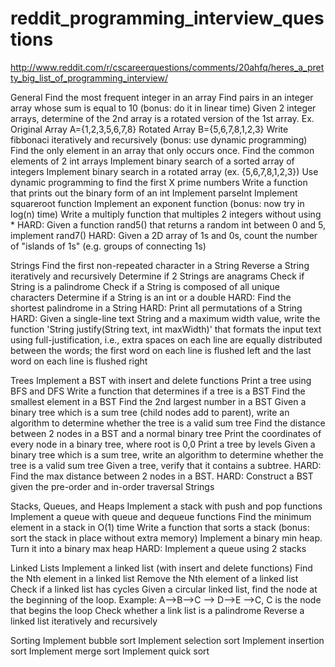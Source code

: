 # reddit_programming_interview_questions
http://www.reddit.com/r/cscareerquestions/comments/20ahfq/heres_a_pretty_big_list_of_programming_interview/

General
Find the most frequent integer in an array
Find pairs in an integer array whose sum is equal to 10 (bonus: do it in linear time)
Given 2 integer arrays, determine of the 2nd array is a rotated version of the 1st array. Ex. Original Array A={1,2,3,5,6,7,8} Rotated Array B={5,6,7,8,1,2,3}
Write fibbonaci iteratively and recursively (bonus: use dynamic programming)
Find the only element in an array that only occurs once.
Find the common elements of 2 int arrays
Implement binary search of a sorted array of integers
Implement binary search in a rotated array (ex. {5,6,7,8,1,2,3})
Use dynamic programming to find the first X prime numbers
Write a function that prints out the binary form of an int
Implement parseInt
Implement squareroot function
Implement an exponent function (bonus: now try in log(n) time)
Write a multiply function that multiples 2 integers without using *
HARD: Given a function rand5() that returns a random int between 0 and 5, implement rand7()
HARD: Given a 2D array of 1s and 0s, count the number of "islands of 1s" (e.g. groups of connecting 1s)

Strings
Find the first non-repeated character in a String
Reverse a String iteratively and recursively
Determine if 2 Strings are anagrams
Check if String is a palindrome
Check if a String is composed of all unique characters
Determine if a String is an int or a double
HARD: Find the shortest palindrome in a String
HARD: Print all permutations of a String
HARD: Given a single-line text String and a maximum width value, write the function 'String justify(String text, int maxWidth)' that formats the input text using full-justification, i.e., extra spaces on each line are equally distributed between the words; the first word on each line is flushed left and the last word on each line is flushed right

Trees
Implement a BST with insert and delete functions
Print a tree using BFS and DFS
Write a function that determines if a tree is a BST
Find the smallest element in a BST
Find the 2nd largest number in a BST
Given a binary tree which is a sum tree (child nodes add to parent), write an algorithm to determine whether the tree is a valid sum tree
Find the distance between 2 nodes in a BST and a normal binary tree
Print the coordinates of every node in a binary tree, where root is 0,0
Print a tree by levels
Given a binary tree which is a sum tree, write an algorithm to determine whether the tree is a valid sum tree
Given a tree, verify that it contains a subtree.
HARD: Find the max distance between 2 nodes in a BST.
HARD: Construct a BST given the pre-order and in-order traversal Strings

Stacks, Queues, and Heaps
Implement a stack with push and pop functions
Implement a queue with queue and dequeue functions
Find the minimum element in a stack in O(1) time
Write a function that sorts a stack (bonus: sort the stack in place without extra memory)
Implement a binary min heap. Turn it into a binary max heap
HARD: Implement a queue using 2 stacks

Linked Lists
Implement a linked list (with insert and delete functions)
Find the Nth element in a linked list
Remove the Nth element of a linked list
Check if a linked list has cycles
Given a circular linked list, find the node at the beginning of the loop. Example: A-->B-->C --> D-->E -->C, C is the node that begins the loop
Check whether a link list is a palindrome
Reverse a linked list iteratively and recursively

Sorting
Implement bubble sort
Implement selection sort
Implement insertion sort
Implement merge sort
Implement quick sort
